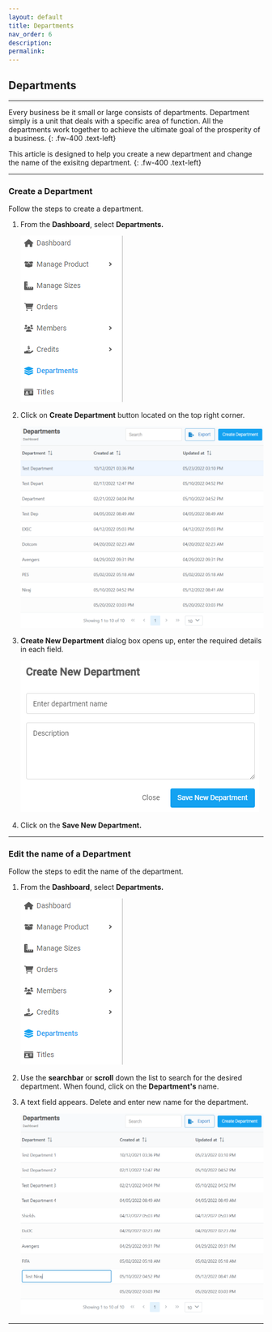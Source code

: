 ```yaml
---
layout: default
title: Departments
nav_order: 6
description:
permalink:
---
```


## Departments

---

Every business be it small or large consists of departments. Department simply is a unit that deals with a specific area of function. All the departments work together to achieve the ultimate goal of the prosperity of a business.
{: .fw-400 .text-left}

This article is designed to help you create a new department and change the name of the exisitng department.
{: .fw-400 .text-left}

---

### Create a Department

Follow the steps to create a department. <br>

1. From the **Dashboard**, select **Departments.**

   ![department_menu](../../images/departments/dprt1.png)

2. Click on **Create Department** button located on the top right corner.

   ![department_pages](../../images/departments/dprt2.png)

3. **Create New Department** dialog box opens up, enter the required details in each field.

   ![department_pages](../../images/departments/dprt3.png)

4. Click on the **Save New Department.**

---

### Edit the name of a Department

Follow the steps to edit the name of the department.<br>

1. From the **Dashboard**, select **Departments.**

   ![department_menu](../../images/departments/dprt1.png)

2. Use the **searchbar** or **scroll** down the list to search for the desired department. When found, click on the **Department's** name.

3. A text field appears. Delete and enter new name for the department.

   ![department_pages](../../images/departments/editdprt2.png)

---
